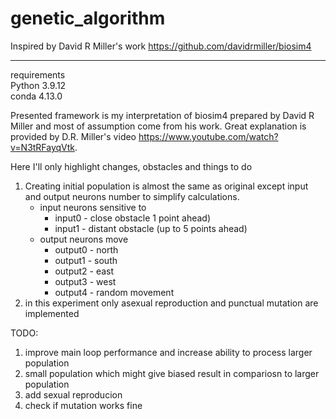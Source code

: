 # genetic_algorithm

Inspired by David R Miller's work
https://github.com/davidrmiller/biosim4


-------------------
requirements  
Python 3.9.12  
conda 4.13.0  

Presented framework is my interpretation of biosim4 prepared by David R Miller and most of assumption come from his work. Great explanation is provided by D.R. Miller's video https://www.youtube.com/watch?v=N3tRFayqVtk. 

Here I'll only highlight changes, obstacles and things to do

1) Creating initial population is almost the same as original except input and output neurons number to simplify calculations.
    * input neurons sensitive to  
        + input0 - close obstacle 1 point ahead)  
        + input1 - distant obstacle (up to 5 points ahead)  
    * output neurons move  
        + output0 - north  
        + output1 - south  
        + output2 - east  
        + output3 - west  
        + output4 - random movement 
2) in this experiment only asexual reproduction and punctual mutation are implemented

TODO:
1) improve main loop performance and increase ability to process larger population
2) small population which might give biased result in compariosn to larger population
3) add sexual reproducion
4) check if mutation works fine




